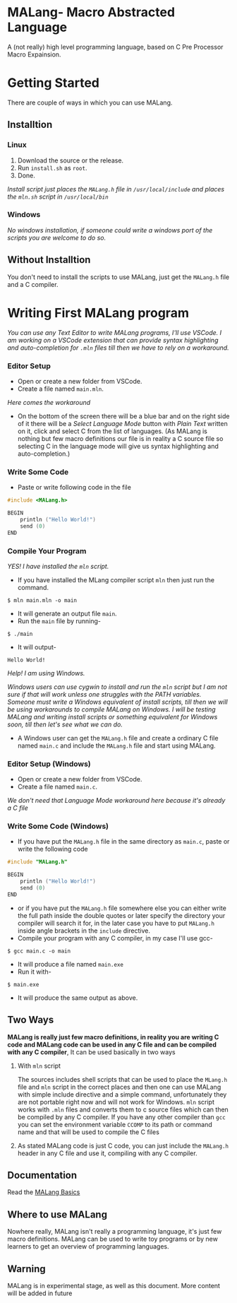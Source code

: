 # MALang- Macro Abstracted Language
A (not really) high level programming language, based on C Pre Processor Macro
Expainsion.

# Getting Started
There are couple of ways in which you can use MALang.

## Installtion

### Linux
1. Download the source or the release.
2. Run `install.sh` as `root`.
3. Done.

_Install script just places the `MALang.h` file in `/usr/local/include` and places the `mln.sh` script in `/usr/local/bin`_

### Windows
_No windows installation, if someone could write a windows port of the scripts
you are welcome to do so._

## Without Installtion
You don't need to install the scripts to use MALang, just get the `MALang.h` file
and a C compiler.

# Writing First MALang program
_You can use any Text Editor to write MALang programs, I'll use VSCode. 
I am working on a VSCode extension that can provide syntax highlighting and auto-completion for `.mln` files till then we have to rely on a workaround._
### Editor Setup
- Open or create a new folder from VSCode.
- Create a file named `main.mln`.

_Here comes the workaround_

- On the bottom of the screen there will be a blue bar and on the right side
of it there will be a _Select Language Mode_ button with _Plain Text_ written
on it, click and select C from the list of languages. (As MALang is nothing
but few macro definitions our file is in reality a C source file so
selecting C in the language mode will give us syntax highlighting and
auto-completion.)
### Write Some Code
- Paste or write following code in the file
```C
#include <MALang.h>

BEGIN
    println ("Hello World!")
    send (0)
END
```
### Compile Your Program
_YES! I have installed the `mln` script._
- If you have installed the MLang compiler script `mln` then just run the command.
```shell
$ mln main.mln -o main
```
- It will generate an output file `main`.
- Run the `main` file by running-
```shell
$ ./main
```
- It will output-
```
Hello World!
```
_Help! I am using Windows._

_Windows users can use cygwin to install and run the `mln` script but I am not
sure if that will work unless one struggles with the PATH variables.
Someone must write a Windows equivalent of install scripts, till
then we will be using workarounds to compile MALang on Windows. I will
be testing MALang and writing install scripts or something equivalent
for Windows soon, till then let's see what we can do._

- A Windows user can get the `MALang.h` file and create a ordinary C file
named `main.c` and include the `MALang.h` file and start
using MALang.

### Editor Setup (Windows)
- Open or create a new folder from VSCode.
- Create a file named `main.c`.

_We don't need that Language Mode workaround here because it's already a
C file_

### Write Some Code (Windows)
- If you have put the `MALang.h` file in the same directory as `main.c`,
paste or write the following code
```C
#include "MALang.h"

BEGIN
    println ("Hello World!")
    send (0)
END
```
- or if you have put the `MALang.h` file somewhere else you can either write
the full path inside the double quotes or later specify the directory your
compiler will search it for, in the later case you have to put `MALang.h`
inside angle brackets in the `include` directive.
- Compile your program with any C compiler, in my case I'll use gcc-
```shell
$ gcc main.c -o main
```
- It will produce a file named `main.exe`
- Run it with-
```shell
$ main.exe
```
- It will produce the same output as above.

## Two Ways
**MALang is really just few macro definitions, in reality you are writing
C code and MALang code can be used in any C file and can be compiled with
any C compiler**, It can be used basically in two ways
1. With `mln` script
    
    The sources includes shell scripts that can be used to place the `MLang.h`
    file and `mln` script in the correct places and then one can use MALang
    with simple include directive and a simple command, unfortunately
    they are not portable right now and will not work for Windows.
    `mln` script works with `.mln` files and converts them to c source files
    which can then be compiled by any C compiler.
    If you have any other compiler than `gcc` you can set the environment
    variable `CCOMP` to its path or command name and that will be used to
    compile the C files

2. As stated MALang code is just C code, you can just include the `MALang.h`
    header in any C file and use it, compiling with any C compiler.

## Documentation
Read the [MALang Basics](docs/basics.md)

## Where to use MALang
Nowhere really, MALang isn't really a programming language, it's just few
macro definitions. MALang can be used to write toy programs or by new learners
to get an overview of programming languages.


## Warning
MALang is in experimental stage, as well as this document. More content
will be added in future